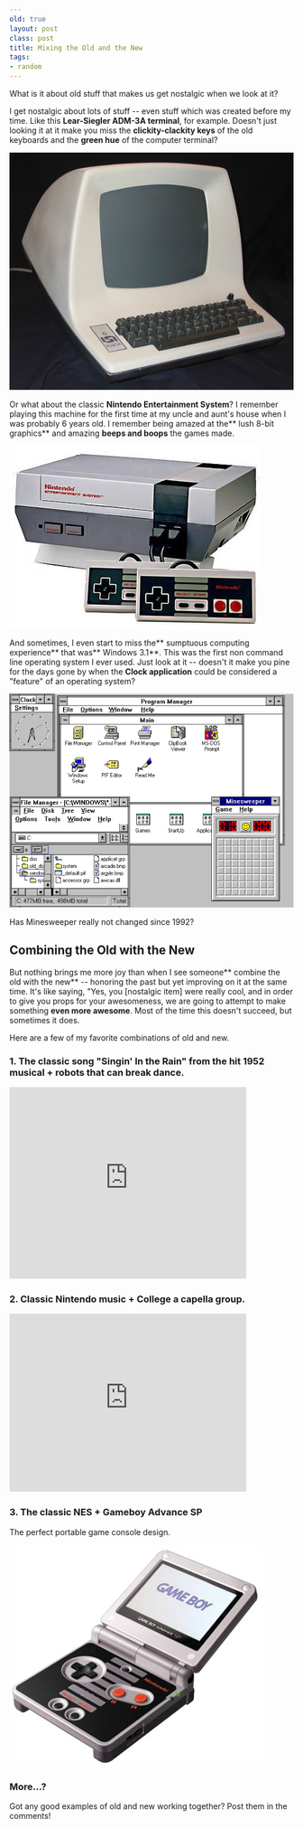 ```yaml
---
old: true
layout: post
class: post
title: Mixing the Old and the New
tags:
- random
---
```


What is it about old stuff that makes us get nostalgic when we look at it?

I get nostalgic about lots of stuff -- even stuff which was created before my time. Like this **Lear-Siegler ADM-3A terminal**, for example. Doesn't just looking it at it make you miss the **clickity-clackity keys** of the old keyboards and the **green hue** of the computer terminal?

![Lear Siegler ADM3A System](/images/adm3a.jpg)

Or what about the classic **Nintendo Entertainment System**? I remember playing this machine for the first time at my uncle and aunt's house when I was probably 6 years old. I remember being amazed at the** lush 8-bit graphics** and amazing **beeps and boops** the games made.

![Nintendo Entertainment System (NES)](/images/nes-console.jpg)

And sometimes, I even start to miss the** sumptuous computing experience** that was** Windows 3.1**. This was the first non command line operating system I ever used. Just look at it -- doesn't it make you pine for the days gone by when the **Clock application** could be considered a "feature" of an operating system?

![Windows 3.11 Workspace](/images/windows-3.11.png)

Has Minesweeper really not changed since 1992?

## Combining the Old with the New

But nothing brings me more joy than when I see someone** combine the old with the new** -- honoring the past but yet improving on it at the same time. It's like saying, "Yes, you [nostalgic item] were really cool, and in order to give you props for your awesomeness, we are going to attempt to make something **even more awesome**. Most of the time this doesn't succeed, but sometimes it does.

Here are a few of my favorite combinations of old and new.

### 1. The classic song "Singin' In the Rain" from the hit 1952 musical + robots that can break dance.

<object classid="clsid:d27cdb6e-ae6d-11cf-96b8-444553540000" width="420" height="339" codebase="http://download.macromedia.com/pub/shockwave/cabs/flash/swflash.cab#version=6,0,40,0"><param name="allowFullScreen" value="true" /><param name="allowScriptAccess" value="always" /><param name="src" value="http://www.dailymotion.com/swf/x1xoa8" /><param name="allowfullscreen" value="true" /><embed type="application/x-shockwave-flash" width="420" height="339" src="http://www.dailymotion.com/swf/x1xoa8" allowscriptaccess="always" allowfullscreen="true"></embed></object>

### 2. Classic Nintendo music + College a capella group.

<iframe width="420" height="315" src="http://www.youtube.com/embed/TSBIAGCulDw" frameborder="0" allowfullscreen></iframe>

### 3. The classic NES + Gameboy Advance SP

The perfect portable game console design.

![Gameboy Advance SP NES Classic](/images/gba-sp-nes-classic.jpg)

### More...?

Got any good examples of old and new working together? Post them in the comments!
